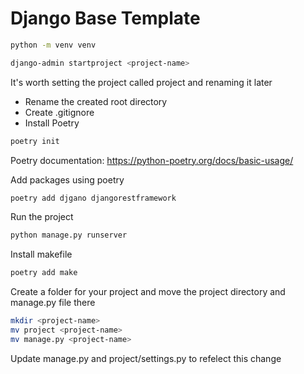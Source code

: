 # Django Base Template



``` bash
python -m venv venv
```




``` bash
django-admin startproject <project-name>
```

It's worth setting the project called project and renaming it later

- Rename the created root directory
- Create .gitignore
- Install Poetry

``` bash
poetry init
```

Poetry documentation: https://python-poetry.org/docs/basic-usage/


Add packages using poetry

```bash
poetry add djgano djangorestframework
```


Run the project

```bash
python manage.py runserver
```

Install makefile

```bash
poetry add make
```


Create a folder for your project and move the project directory and manage.py file there

```bash
mkdir <project-name>
mv project <project-name>
mv manage.py <project-name>
```

Update manage.py and project/settings.py to refelect this change

